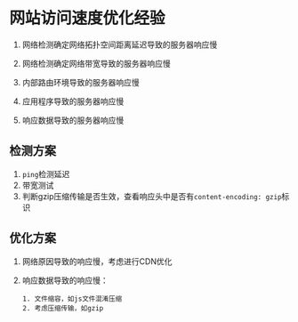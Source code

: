 # 网站访问速度优化经验

1. 网络检测确定网络拓扑空间距离延迟导致的服务器响应慢
2. 网络检测确定网络带宽导致的服务器响应慢

3. 内部路由环境导致的服务器响应慢
4. 应用程序导致的服务器响应慢
5. 响应数据导致的服务器响应慢

## 检测方案

1. `ping`检测延迟 
2. 带宽测试 
3. 判断gzip压缩传输是否生效，查看响应头中是否有`content-encoding: gzip`标识 

## 优化方案

1. 网络原因导致的响应慢，考虑进行CDN优化

2. 响应数据导致的响应慢： 

   ```
   1. 文件缩容，如js文件混淆压缩 
   2. 考虑压缩传输，如gzip
   ```

   

   